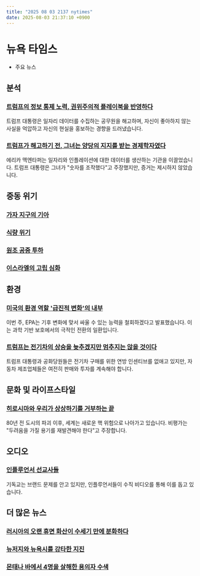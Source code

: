 ```yaml
---
title: "2025 08 03 2137 nytimes"
date: 2025-08-03 21:37:10 +0900
---
```


# 뉴욕 타임스
- 주요 뉴스

## 분석

### [트럼프의 정보 통제 노력, 권위주의적 플레이북을 반영하다](https://www.nytimes.com/2025/08/03/us/politics/trump-bls-jobs-facts.html)
트럼프 대통령은 일자리 데이터를 수집하는 공무원을 해고하며, 자신이 좋아하지 않는 사실을 억압하고 자신의 현실을 홍보하는 경향을 드러냈습니다.
### [트럼프가 해고하기 전, 그녀는 양당의 지지를 받는 경제학자였다](https://www.nytimes.com/2025/08/02/us/politics/until-trump-fired-her-she-was-an-economist-with-bipartisan-support.html)
에리카 맥엔타퍼는 일자리와 인플레이션에 대한 데이터를 생산하는 기관을 이끌었습니다. 트럼프 대통령은 그녀가 "숫자를 조작했다"고 주장했지만, 증거는 제시하지 않았습니다.
## 중동 위기

### [가자 지구의 기아](https://www.nytimes.com/2025/07/24/world/middleeast/gaza-starvation.html)
### [식량 위기](https://www.nytimes.com/article/israel-gaza-aid.html)
### [원조 공중 투하](https://www.nytimes.com/2025/08/02/world/middleeast/gaza-aiddrop-jordan.html)
### [이스라엘의 고립 심화](https://www.nytimes.com/2025/07/31/world/middleeast/gaza-starvation-aid-israel-netanyahu.html)
## 환경

### [미국의 환경 역할 '급진적 변화'의 내부](https://www.nytimes.com/2025/08/03/climate/trump-epa-endangerment-finding-climate-change.html)
이번 주, EPA는 기후 변화에 맞서 싸울 수 있는 능력을 철회하겠다고 발표했습니다. 이는 과학 기반 보호에서의 극적인 전환의 일환입니다.
### [트럼프는 전기차의 상승을 늦추겠지만 멈추지는 않을 것이다](https://www.nytimes.com/2025/08/03/business/trump-electric-vehicles.html)
트럼프 대통령과 공화당원들은 전기차 구매를 위한 연방 인센티브를 없애고 있지만, 자동차 제조업체들은 여전히 판매와 투자를 계속해야 합니다.
## 문화 및 라이프스타일

### [히로시마와 우리가 상상하기를 거부하는 끝](https://www.nytimes.com/interactive/2025/08/03/arts/hiroshima-anniversary.html)
80년 전 도시의 파괴 이후, 세계는 새로운 핵 위험으로 나아가고 있습니다. 비평가는 "두려움을 가질 용기를 재발견해야 한다"고 주장합니다.
## 오디오

### [인플루언서 선교사들](https://www.nytimes.com/2025/08/03/briefing/christian-influencers.html)
기독교는 브랜드 문제를 안고 있지만, 인플루언서들이 수직 비디오를 통해 이를 돕고 있습니다.
## 더 많은 뉴스

### [러시아의 오랜 휴면 화산이 수세기 만에 분화하다](https://www.nytimes.com/2025/08/03/world/europe/russia-volcano-eruption.html)
### [뉴저지와 뉴욕시를 강타한 지진](https://www.nytimes.com/2025/08/02/nyregion/earthquake-new-york-new-jersey.html)
### [몬태나 바에서 4명을 살해한 용의자 수색](https://www.nytimes.com/2025/08/03/us/montana-search-anaconda-bar-shooting.html)